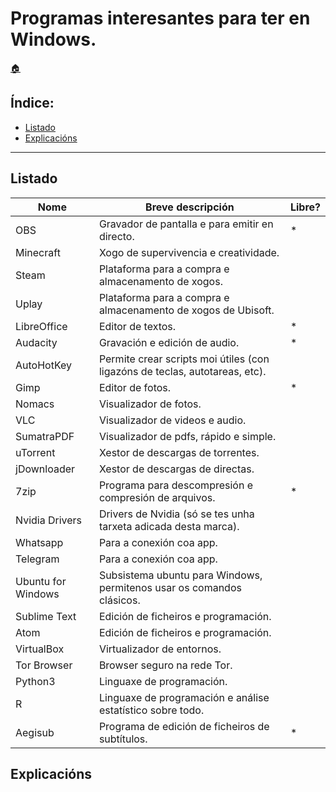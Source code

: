 # Programas interesantes para ter en Windows.

[:house:](../README.md)  

## Índice:
* [Listado](programas-w2.md#listado)
* [Explicacións](programas-w2.md#explicacións)

------

## Listado

| Nome 		          	| Breve descripción 	                                                                                | Libre? |
| ------------ 		    | ------------- 		                                                                                  | ------ |
| OBS		        	    | Gravador de pantalla e para emitir en directo.                                                      | *      |
| Minecraft      	    | Xogo de supervivencia e creatividade.          	                                                    |        |
| Steam	        	    | Plataforma para a compra e almacenamento de xogos.	                                                |        |
| Uplay	        	    | Plataforma para a compra e almacenamento de xogos de Ubisoft.	                                      |        |
| LibreOffice       	| Editor de textos.	                                                                                  | *      |
| Audacity            | Gravación e edición de audio.                                                                       | *      |
| AutoHotKey     	    | Permite crear scripts moi útiles (con ligazóns de teclas, autotareas, etc).	                        |        |
| Gimp              	| Editor de fotos.                                                                                    | *      |
| Nomacs         	    | Visualizador de fotos.                                                                              |        |
| VLC            	    | Visualizador de videos e audio.                                                                     |        |
| SumatraPDF     	    | Visualizador de pdfs, rápido e simple.                                                              |        |
| uTorrent       	    | Xestor de descargas de torrentes.                                                                   |        |
| jDownloader       	| Xestor de descargas de directas.                                                                    |        |
| 7zip          	    | Programa para descompresión e compresión de arquivos.                                               | *      |
| Nvidia Drivers 	    | Drivers de Nvidia (só se tes unha tarxeta adicada desta marca).                                     |        |
| Whatsapp          	| Para a conexión coa app.                                                                            |        |
| Telegram       	    | Para a conexión coa app.                                                                            |        |
| Ubuntu for Windows  | Subsistema ubuntu para Windows, permitenos usar os comandos clásicos.                               |        |
| Sublime Text        | Edición de ficheiros e programación.                                                                |        |
| Atom                | Edición de ficheiros e programación.                                                                |        |
| VirtualBox          | Virtualizador de entornos.                                                                          |        |
| Tor Browser         | Browser seguro na rede Tor.                                                                         |        |
| Python3             | Linguaxe de programación.                                                                           |        |
| R                   | Linguaxe de programación e análise estatístico sobre todo.                                          |        |
| Aegisub             | Programa de edición de ficheiros de subtítulos.                                                     | *      |

## Explicacións
